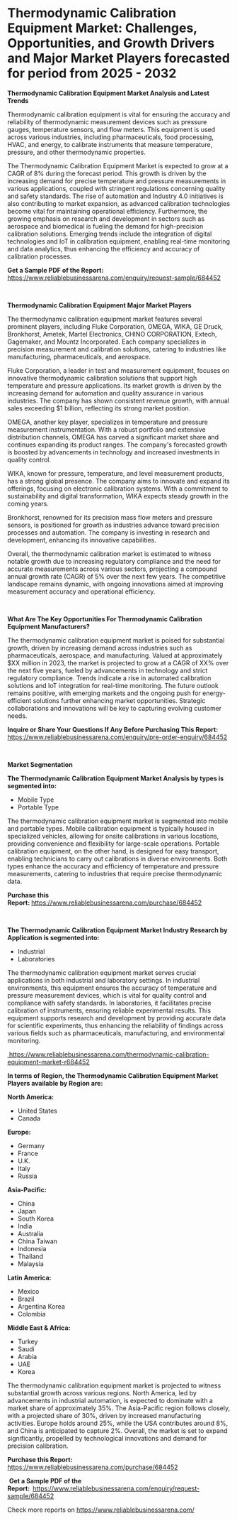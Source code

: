 <p><h1>Thermodynamic Calibration Equipment Market: Challenges, Opportunities, and Growth Drivers and Major Market Players forecasted for period from 2025 - 2032</h1></p><p><strong>Thermodynamic Calibration Equipment Market Analysis and Latest Trends</strong></p>
<p><p>Thermodynamic calibration equipment is vital for ensuring the accuracy and reliability of thermodynamic measurement devices such as pressure gauges, temperature sensors, and flow meters. This equipment is used across various industries, including pharmaceuticals, food processing, HVAC, and energy, to calibrate instruments that measure temperature, pressure, and other thermodynamic properties.</p><p>The Thermodynamic Calibration Equipment Market is expected to grow at a CAGR of 8% during the forecast period. This growth is driven by the increasing demand for precise temperature and pressure measurements in various applications, coupled with stringent regulations concerning quality and safety standards. The rise of automation and Industry 4.0 initiatives is also contributing to market expansion, as advanced calibration technologies become vital for maintaining operational efficiency. Furthermore, the growing emphasis on research and development in sectors such as aerospace and biomedical is fueling the demand for high-precision calibration solutions. Emerging trends include the integration of digital technologies and IoT in calibration equipment, enabling real-time monitoring and data analytics, thus enhancing the efficiency and accuracy of calibration processes.</p></p>
<p><strong>Get a Sample PDF of the Report:&nbsp;</strong> <a href="https://www.reliablebusinessarena.com/enquiry/request-sample/684452?utm_campaign=2138&utm_medium=2&utm_source=Github&utm_content=ia&utm_term=29032025&utm_id=thermodynamic-calibration-equipment">https://www.reliablebusinessarena.com/enquiry/request-sample/684452</a></p>
<p>&nbsp;</p>
<p><strong>Thermodynamic Calibration Equipment Major Market Players</strong></p>
<p><p>The thermodynamic calibration equipment market features several prominent players, including Fluke Corporation, OMEGA, WIKA, GE Druck, Bronkhorst, Ametek, Martel Electronics, CHINO CORPORATION, Extech, Gagemaker, and Mountz Incorporated. Each company specializes in precision measurement and calibration solutions, catering to industries like manufacturing, pharmaceuticals, and aerospace.</p><p>Fluke Corporation, a leader in test and measurement equipment, focuses on innovative thermodynamic calibration solutions that support high temperature and pressure applications. Its market growth is driven by the increasing demand for automation and quality assurance in various industries. The company has shown consistent revenue growth, with annual sales exceeding $1 billion, reflecting its strong market position.</p><p>OMEGA, another key player, specializes in temperature and pressure measurement instrumentation. With a robust portfolio and extensive distribution channels, OMEGA has carved a significant market share and continues expanding its product ranges. The company's forecasted growth is boosted by advancements in technology and increased investments in quality control.</p><p>WIKA, known for pressure, temperature, and level measurement products, has a strong global presence. The company aims to innovate and expand its offerings, focusing on electronic calibration systems. With a commitment to sustainability and digital transformation, WIKA expects steady growth in the coming years.</p><p>Bronkhorst, renowned for its precision mass flow meters and pressure sensors, is positioned for growth as industries advance toward precision processes and automation. The company is investing in research and development, enhancing its innovative capabilities.</p><p>Overall, the thermodynamic calibration market is estimated to witness notable growth due to increasing regulatory compliance and the need for accurate measurements across various sectors, projecting a compound annual growth rate (CAGR) of 5% over the next few years. The competitive landscape remains dynamic, with ongoing innovations aimed at improving measurement accuracy and operational efficiency.</p></p>
<p>&nbsp;</p>
<p><strong>What Are The Key Opportunities For Thermodynamic Calibration Equipment Manufacturers?</strong></p>
<p><p>The thermodynamic calibration equipment market is poised for substantial growth, driven by increasing demand across industries such as pharmaceuticals, aerospace, and manufacturing. Valued at approximately $XX million in 2023, the market is projected to grow at a CAGR of XX% over the next five years, fueled by advancements in technology and strict regulatory compliance. Trends indicate a rise in automated calibration solutions and IoT integration for real-time monitoring. The future outlook remains positive, with emerging markets and the ongoing push for energy-efficient solutions further enhancing market opportunities. Strategic collaborations and innovations will be key to capturing evolving customer needs.</p></p>
<p><strong>Inquire or Share Your Questions If Any Before Purchasing This Report:</strong> <a href="https://www.reliablebusinessarena.com/enquiry/pre-order-enquiry/684452?utm_campaign=2138&utm_medium=2&utm_source=Github&utm_content=ia&utm_term=29032025&utm_id=thermodynamic-calibration-equipment">https://www.reliablebusinessarena.com/enquiry/pre-order-enquiry/684452</a></p>
<p>&nbsp;</p>
<p><strong>Market Segmentation</strong></p>
<p><strong>The Thermodynamic Calibration Equipment Market Analysis by types is segmented into:</strong></p>
<p><ul><li>Mobile Type</li><li>Portable Type</li></ul></p>
<p><p>The thermodynamic calibration equipment market is segmented into mobile and portable types. Mobile calibration equipment is typically housed in specialized vehicles, allowing for onsite calibrations in various locations, providing convenience and flexibility for large-scale operations. Portable calibration equipment, on the other hand, is designed for easy transport, enabling technicians to carry out calibrations in diverse environments. Both types enhance the accuracy and efficiency of temperature and pressure measurements, catering to industries that require precise thermodynamic data.</p></p>
<p><strong>Purchase this Report:&nbsp;</strong><a href="https://www.reliablebusinessarena.com/purchase/684452?utm_campaign=2138&utm_medium=2&utm_source=Github&utm_content=ia&utm_term=29032025&utm_id=thermodynamic-calibration-equipment">https://www.reliablebusinessarena.com/purchase/684452</a></p>
<p>&nbsp;</p>
<p><strong>The Thermodynamic Calibration Equipment Market Industry Research by Application is segmented into:</strong></p>
<p><ul><li>Industrial</li><li>Laboratories</li></ul></p>
<p><p>The thermodynamic calibration equipment market serves crucial applications in both industrial and laboratory settings. In industrial environments, this equipment ensures the accuracy of temperature and pressure measurement devices, which is vital for quality control and compliance with safety standards. In laboratories, it facilitates precise calibration of instruments, ensuring reliable experimental results. This equipment supports research and development by providing accurate data for scientific experiments, thus enhancing the reliability of findings across various fields such as pharmaceuticals, manufacturing, and environmental monitoring.</p></p>
<p><a href="https://www.reliablebusinessarena.com/thermodynamic-calibration-equipment-market-r684452?utm_campaign=2138&utm_medium=2&utm_source=Github&utm_content=ia&utm_term=29032025&utm_id=thermodynamic-calibration-equipment">&nbsp;https://www.reliablebusinessarena.com/thermodynamic-calibration-equipment-market-r684452</a></p>
<p><strong>In terms of Region, the Thermodynamic Calibration Equipment Market Players available by Region are:</strong></p>
<p>
    <p> <strong> North America: </strong>
        <ul>
            <li>United States</li>
            <li>Canada</li>
        </ul>
        </p> 
    <p> <strong> Europe: </strong>
        <ul>
            <li>Germany</li>
            <li>France</li>
            <li>U.K.</li>
            <li>Italy</li>
            <li>Russia</li>
        </ul>
        </p> 
    <p> <strong> Asia-Pacific: </strong>
        <ul>
            <li>China</li>
            <li>Japan</li>
            <li>South Korea</li>
            <li>India</li>
            <li>Australia</li>
            <li>China Taiwan</li>
            <li>Indonesia</li>
            <li>Thailand</li>
            <li>Malaysia</li>
        </ul>
        </p> 
    <p> <strong> Latin America: </strong>
        <ul>
            <li>Mexico</li>
            <li>Brazil</li>
            <li>Argentina Korea</li>
            <li>Colombia</li>
        </ul>
        </p> 
    <p> <strong> Middle East & Africa: </strong>
        <ul>
            <li>Turkey</li>
            <li>Saudi</li>
            <li>Arabia</li>
            <li>UAE</li>
            <li>Korea</li>
        </ul>
    </p>
    </p>
<p><p>The thermodynamic calibration equipment market is projected to witness substantial growth across various regions. North America, led by advancements in industrial automation, is expected to dominate with a market share of approximately 35%. The Asia-Pacific region follows closely, with a projected share of 30%, driven by increased manufacturing activities. Europe holds around 25%, while the USA contributes around 8%, and China is anticipated to capture 2%. Overall, the market is set to expand significantly, propelled by technological innovations and demand for precision calibration.</p></p>
<p><strong>Purchase this Report: </strong><a href="https://www.reliablebusinessarena.com/purchase/684452?utm_campaign=2138&utm_medium=2&utm_source=Github&utm_content=ia&utm_term=29032025&utm_id=thermodynamic-calibration-equipment">https://www.reliablebusinessarena.com/purchase/684452</a></p>
<p>&nbsp;<strong>Get a Sample PDF of the Report:&nbsp;&nbsp;</strong><a href="https://www.reliablebusinessarena.com/enquiry/request-sample/684452?utm_campaign=2138&utm_medium=2&utm_source=Github&utm_content=ia&utm_term=29032025&utm_id=thermodynamic-calibration-equipment">https://www.reliablebusinessarena.com/enquiry/request-sample/684452</a></p>
<p><strong></strong></p>
<p>Check more reports on <a href="https://www.reliablebusinessarena.com/?utm_campaign=2138&utm_medium=2&utm_source=Github&utm_content=ia&utm_term=29032025&utm_id=thermodynamic-calibration-equipment">https://www.reliablebusinessarena.com/</a></p>
